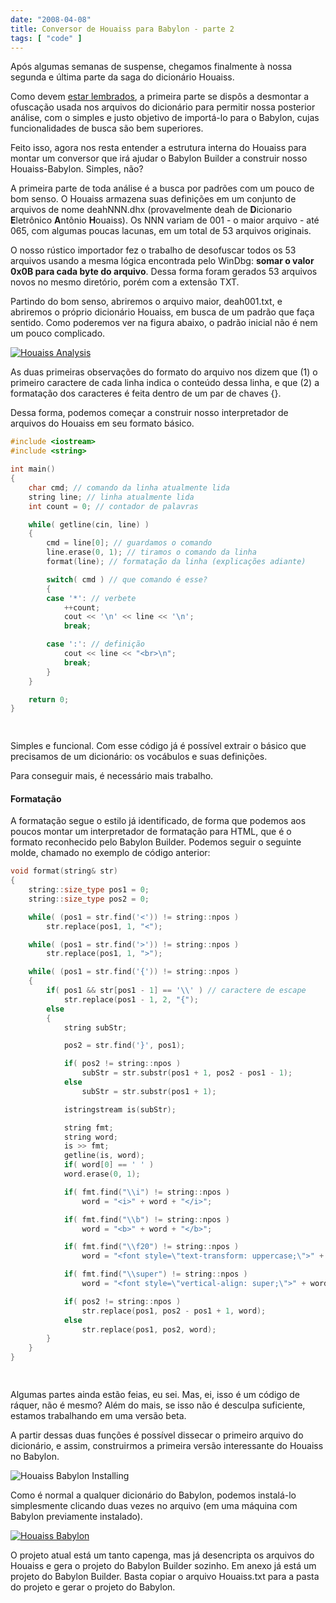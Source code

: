 ```yaml
---
date: "2008-04-08"
title: Conversor de Houaiss para Babylon - parte 2
tags: [ "code" ]
---
```

Após algumas semanas de suspense, chegamos finalmente à nossa segunda e última parte da saga do dicionário Houaiss.

Como devem [estar lembrados](/conversor-de-houaiss-para-babylon-parte-1), a primeira parte se dispôs a desmontar a ofuscação usada nos arquivos do dicionário para permitir nossa posterior análise, com o simples e justo objetivo de importá-lo para o Babylon, cujas funcionalidades de busca são bem superiores.

Feito isso, agora nos resta entender a estrutura interna do Houaiss para montar um conversor que irá ajudar o Babylon Builder a construir nosso Houaiss-Babylon. Simples, não?

A primeira parte de toda análise é a busca por padrões com um pouco de bom senso. O Houaiss armazena suas definições em um conjunto de arquivos de nome deahNNN.dhx (provavelmente deah de **D**icionario **E**letrônico **A**ntônio **H**ouaiss). Os NNN variam de 001 - o maior arquivo - até 065, com algumas poucas lacunas, em um total de 53 arquivos originais.

O nosso rústico importador fez o trabalho de desofuscar todos os 53 arquivos usando a mesma lógica encontrada pelo WinDbg: **somar o valor 0x0B para cada byte do arquivo**. Dessa forma foram gerados 53 arquivos novos no mesmo diretório, porém com a extensão TXT.

Partindo do bom senso, abriremos o arquivo maior, deah001.txt, e abriremos o próprio dicionário Houaiss, em busca de um padrão que faça sentido. Como poderemos ver na figura abaixo, o padrão inicial não é nem um pouco complicado.

[![Houaiss Analysis](/images/8nBeU0z.png)](/images/8nBeU0z.png)

As duas primeiras observações do formato do arquivo nos dizem que (1) o primeiro caractere de cada linha indica o conteúdo dessa linha, e que (2) a formatação dos caracteres é feita dentro de um par de chaves {}.

Dessa forma, podemos começar a construir nosso interpretador de arquivos do Houaiss em seu formato básico.

```cpp
#include <iostream>
#include <string>

int main()
{
	char cmd; // comando da linha atualmente lida
	string line; // linha atualmente lida
	int count = 0; // contador de palavras

	while( getline(cin, line) )
	{
		cmd = line[0]; // guardamos o comando
		line.erase(0, 1); // tiramos o comando da linha
		format(line); // formatação da linha (explicações adiante)

		switch( cmd ) // que comando é esse?
		{
		case '*': // verbete
			++count;
			cout << '\n' << line << '\n';
			break;

		case ':': // definição
			cout << line << "<br>\n";
			break;
		}
	}

	return 0;
}

 

```

Simples e funcional. Com esse código já é possível extrair o básico que precisamos de um dicionário: os vocábulos e suas definições.

Para conseguir mais, é necessário mais trabalho.

#### Formatação

A formatação segue o estilo já identificado, de forma que podemos aos poucos montar um interpretador de formatação para HTML, que é o formato reconhecido pelo Babylon Builder. Podemos seguir o seguinte molde, chamado no exemplo de código anterior:

```cpp
void format(string& str)
{
	string::size_type pos1 = 0;
	string::size_type pos2 = 0;

	while( (pos1 = str.find('<')) != string::npos )
		str.replace(pos1, 1, "<");

	while( (pos1 = str.find('>')) != string::npos )
		str.replace(pos1, 1, ">");

	while( (pos1 = str.find('{')) != string::npos )
	{
		if( pos1 && str[pos1 - 1] == '\\' ) // caractere de escape
			str.replace(pos1 - 1, 2, "{");
		else
		{
			string subStr;

			pos2 = str.find('}', pos1);

			if( pos2 != string::npos )
				subStr = str.substr(pos1 + 1, pos2 - pos1 - 1);
			else
				subStr = str.substr(pos1 + 1);

			istringstream is(subStr);

			string fmt;
			string word;
			is >> fmt;
			getline(is, word);
			if( word[0] == ' ' )
			word.erase(0, 1);

			if( fmt.find("\\i") != string::npos )
				word = "<i>" + word + "</i>";

			if( fmt.find("\\b") != string::npos )
				word = "<b>" + word + "</b>";

			if( fmt.find("\\f20") != string::npos )
				word = "<font style=\"text-transform: uppercase;\">" + word + "</font>";

			if( fmt.find("\\super") != string::npos )
				word = "<font style=\"vertical-align: super;\">" + word + "</font>";

			if( pos2 != string::npos )
				str.replace(pos1, pos2 - pos1 + 1, word);
			else
				str.replace(pos1, pos2, word);
		}
	}
}

 

```

Algumas partes ainda estão feias, eu sei. Mas, ei, isso é um código de ráquer, não é mesmo? Além do mais, se isso não é desculpa suficiente, estamos trabalhando em uma versão beta.

A partir dessas duas funções é possível dissecar o primeiro arquivo do dicionário, e assim, construirmos a primeira versão interessante do Houaiss no Babylon.

![Houaiss Babylon Installing](/images/QDxFcBL.png)

Como é normal a qualquer dicionário do Babylon, podemos instalá-lo simplesmente clicando duas vezes no arquivo (em uma máquina com Babylon previamente instalado).

[![Houaiss Babylon](/images/aznsNZq.png)](/images/aznsNZq.png)

O projeto atual está um tanto capenga, mas já desencripta os arquivos do Houaiss e gera o projeto do Babylon Builder sozinho. Em anexo já está um projeto do Babylon Builder. Basta copiar o arquivo Houaiss.txt para a pasta do projeto e gerar o projeto do Babylon.
